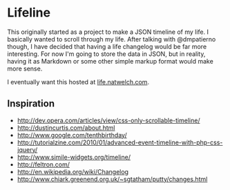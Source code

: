 # Lifeline

This originally started as a project to make a JSON timeline of my life. I basically wanted to scroll through my life. After talking with @dmpatierno though, I have decided that having a life changelog would be far more interesting. For now I'm going to store the data in JSON, but in reality, having it as Markdown or some other simple markup format would make more sense.

I eventually want this hosted at [life.natwelch.com](http://life.natwelch.com).

## Inspiration

 * <http://dev.opera.com/articles/view/css-only-scrollable-timeline/>
 * <http://dustincurtis.com/about.html>
 * <http://www.google.com/tenthbirthday/>
 * <http://tutorialzine.com/2010/01/advanced-event-timeline-with-php-css-jquery/>
 * <http://www.simile-widgets.org/timeline/>
 * <http://feltron.com/>
 * <http://en.wikipedia.org/wiki/Changelog>
 * <http://www.chiark.greenend.org.uk/~sgtatham/putty/changes.html>
